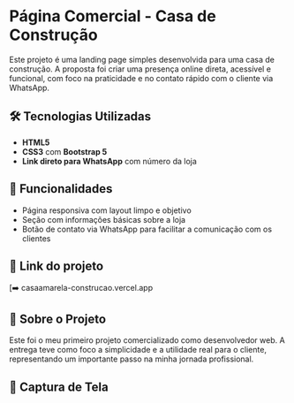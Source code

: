 # Página Comercial - Casa de Construção

Este projeto é uma landing page simples desenvolvida para uma casa de construção. A proposta foi criar uma presença online direta, acessível e funcional, com foco na praticidade e no contato rápido com o cliente via WhatsApp.

## 🛠️ Tecnologias Utilizadas

- **HTML5**
- **CSS3** com **Bootstrap 5**
- **Link direto para WhatsApp** com número da loja

## 📱 Funcionalidades

- Página responsiva com layout limpo e objetivo
- Seção com informações básicas sobre a loja
- Botão de contato via WhatsApp para facilitar a comunicação com os clientes

## 🔗 Link do projeto

[➡️ casaamarela-construcao.vercel.app

## 💼 Sobre o Projeto

Este foi o meu primeiro projeto comercializado como desenvolvedor web. A entrega teve como foco a simplicidade e a utilidade real para o cliente, representando um importante passo na minha jornada profissional.

## 📸 Captura de Tela
